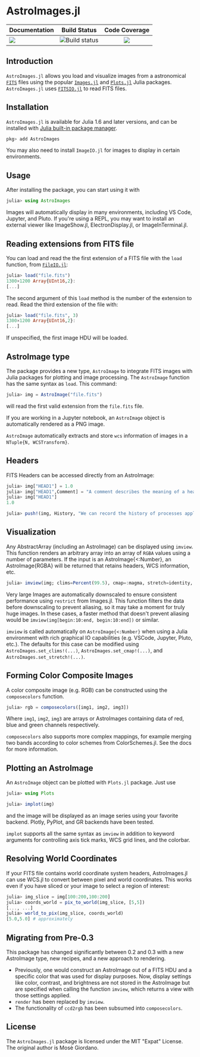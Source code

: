 # AstroImages.jl

| **Documentation** | **Build Status**                          | **Code Coverage**               |
|:------------------|:-----------------------------------------:|:-------------------------------:|
| [![](https://img.shields.io/badge/docs-dev-blue.svg)](https://juliaastro.github.io/AstroImages.jl/dev/) | ![Build status](https://github.com/JuliaAstro/AstroImages/actions/workflows/ci.yml/badge.svg) | [![][codecov-img]][codecov-url] |

Introduction
------------

`AstroImages.jl` allows you load and visualize  images from a
astronomical [`FITS`](https://en.wikipedia.org/wiki/FITS) files using the
popular [`Images.jl`](https://github.com/JuliaImages/Images.jl)
and [`Plots.jl`](https://github.com/JuliaPlots/Plots.jl) Julia packages.
`AstroImages.jl` uses [`FITSIO.jl`](https://github.com/JuliaAstro/FITSIO.jl) to
read FITS files.

Installation
------------

`AstroImages.jl` is available for Julia 1.6 and later versions, and can be
installed with [Julia built-in package
manager](https://docs.julialang.org/en/v1/stdlib/Pkg/).

```julia
pkg> add AstroImages
```

You may also need to install `ImageIO.jl` for images to display in certain environments.

Usage
-----

After installing the package, you can start using it with

```julia
julia> using AstroImages
```

Images will automatically display in many environments, including VS Code, Jupyter, and Pluto.
If you're using a REPL, you may want to install an external viewer like ImageShow.jl, ElectronDisplay.jl,
or ImageInTerminal.jl.

## Reading extensions from FITS file

You can load and read the the first extension of a FITS file with the `load`
function, from [`FileIO.jl`](https://github.com/JuliaIO/FileIO.jl):

```julia
julia> load("file.fits")
1300×1200 Array{UInt16,2}:
[...]
```

The second argument of this `load` method is the number of the extension to
read.  Read the third extension of the file with:

```julia
julia> load("file.fits", 3)
1300×1200 Array{UInt16,2}:
[...]
```

If unspecified, the first image HDU will be loaded.

## AstroImage type

The package provides a new type, `AstroImage` to integrate FITS images with
Julia packages for plotting and image processing.  The `AstroImage` function has
the same syntax as `load`.  This command:

```julia
julia> img = AstroImage("file.fits")
```

will read the first valid extension from the `file.fits` file.

If you are working in a Jupyter notebook, an `AstroImage` object is
automatically rendered as a PNG image.

`AstroImage` automatically extracts and store `wcs` information of images in a `NTuple{N, WCSTransform}`.

## Headers
FITS Headers can be accessed directly from an AstroImage:
```julia
julia> img["HEAD1"] = 1.0
julia> img["HEAD1",Comment] = "A comment describes the meaning of a header keyword"
julia> img["HEAD1"]
1.0

julia> push!(img, History, "We can record the history of processes applied to this image in header HISTORY entries.")
```

## Visualization

Any AbstractArray (including an AstroImage) can be displayed using `imview`. This function renders an
arbitrary array into an array of `RGBA` values using a number of parameters. If the input is an AstroImage{<:Number},
an AstroImage{RGBA} will be returned that retains headers, WCS information, etc.

```julia
julia> imview(img; clims=Percent(99.5), cmap=:magma, stretch=identity, contrast=1.0, bias=0.5)
```

Very large Images are automatically downscaled to ensure consistent performance using `restrict` from Images.jl. This function filters the data before downscaling to prevent aliasing, so it may take a moment for truly huge images. In these cases, a faster method that doesn't prevent aliasing would be `imview(img[begin:10:end, begin:10:end])` or similar.

`imview` is called automatically on `AstroImage{<:Number}` when using a Julia environment with rich graphical IO capabilities (e.g. VSCode, Jupyter, Pluto, etc.).
The defaults for this case can be modified using `AstroImages.set_clims!(...)`, `AstroImages.set_cmap!(...)`, and `AstroImages.set_stretch!(...)`.

## Forming Color Composite Images

A color composite image (e.g. RGB) can be constructed using the `composecolors` function.
```julia
julia> rgb = composecolors([img1, img2, img3])
```
Where `img1`, `img2`, `img3` are arrays or AstroImages containing data of red, blue and  green channels respectively.

`composecolors` also supports more complex mappings, for example merging two bands according to color schemes from
ColorSchemes.jl.
See the docs for more information.


## Plotting an AstroImage

An `AstroImage` object can be plotted with `Plots.jl` package.  Just use

```julia
julia> using Plots

julia> implot(img)
```

and the image will be displayed as an image series using your favorite backend.
Plotly, PyPlot, and GR backends have been tested.

`implot` supports all the same syntax as `imview` in addition to keyword arguments
for controlling axis tick marks, WCS grid lines, and the colorbar.

## Resolving World Coordinates
If your FITS file contains world coordinate system headers, AstroImages.jl can use WCS.jl to convert between pixel and world coordinates.
This works even if you have sliced or your image to select a region of interest:

```julia
julia> img_slice = img[100:200,100:200]
julia> coords_world = pix_to_world(img_slice, [5,5])
[..., ...]
julia> world_to_pix(img_slice, coords_world)
[5.0,5.0] # approximately
```

## Migrating from Pre-0.3
This package has changed significantly between 0.2 and 0.3 with a new AstroImage type, new recipes, and a new approach to rendering.
* Previously, one would construct an AstroImage out of a FITS HDU and a specific color that was used for display purposes. Now, display settings like color, contrast, and brightness are not stored in the AstroImage but are specified when calling the function `imview`, which returns a view with those settings applied.
* `render` has been replaced by `imview`. 
* The functionality of `ccd2rgb` has been subsumed into `composecolors`.

License
-------

The `AstroImages.jl` package is licensed under the MIT "Expat" License.  The
original author is Mosè Giordano.


[codecov-img]: http://codecov.io/github/JuliaAstro/AstroImages.jl/coverage.svg?branch=master
[codecov-url]: http://codecov.io/github/JuliaAstro/AstroImages.jl?branch=master

